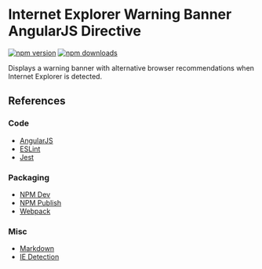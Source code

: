 # Internet Explorer Warning Banner AngularJS Directive

[![npm version](https://img.shields.io/npm/v/@psns/ie-browser-banner.svg)](https://www.npmjs.com/package/@psns/ie-browser-banner)
[![npm downloads](https://img.shields.io/npm/dt/@psns/ie-browser-banner.svg)](https://www.npmjs.com/package/@psns/ie-browser-banner)

Displays a warning banner with alternative browser recommendations when Internet Explorer is detected.

## References

### Code

  * [AngularJS](https://code.angularjs.org/1.4.3/docs/guide/unit-testing)
  * [ESLint](https://eslint.org/docs/user-guide/getting-started)
  * [Jest](https://jestjs.io/docs/en/getting-started)

### Packaging

  * [NPM Dev](https://docs.npmjs.com/misc/developers)
  * [NPM Publish](https://docs.npmjs.com/getting-started/publishing-npm-packages)
  * [Webpack](https://webpack.js.org/guides/author-libraries/#authoring-a-library)

### Misc

  * [Markdown](https://guides.github.com/features/mastering-markdown/#what)
  * [IE Detection](https://github.com/angular/angular.js/blob/v1.4.3/src/Angular.js#L187-L191)
